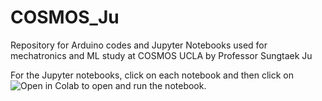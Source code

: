 # COSMOS_Ju

Repository for Arduino codes and Jupyter Notebooks used for mechatronics and ML study at COSMOS UCLA by Professor Sungtaek Ju

For the Jupyter notebooks, click on each notebook and then click on ![Open in Colab](https://colab.research.google.com/assets/colab-badge.svg) to open and run the notebook.
